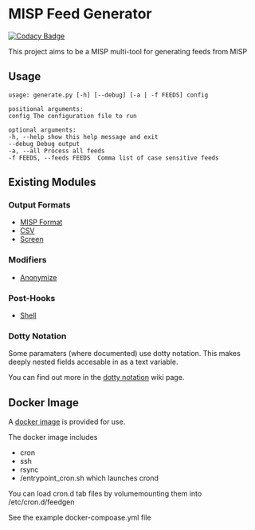 # MISP Feed Generator

[![Codacy Badge](https://api.codacy.com/project/badge/Grade/2cabe5b6408d42d28d150e9da29a1644)](https://app.codacy.com/manual/coolacid/misp_feedgen?utm_source=github.com&utm_medium=referral&utm_content=coolacid/misp_feedgen&utm_campaign=Badge_Grade_Dashboard)

This project aims to be a MISP multi-tool for generating feeds from MISP

## Usage

```  
usage: generate.py [-h] [--debug] [-a | -f FEEDS] config  
  
positional arguments:  
config The configuration file to run  
  
optional arguments:  
-h, --help show this help message and exit  
--debug Debug output  
-a, --all Process all feeds  
-f FEEDS, --feeds FEEDS  Comma list of case sensitive feeds  
```

## Existing Modules

### Output Formats
* [MISP Format](https://github.com/coolacid/misp_feedgen/wiki/%5BFormats%5D-MISP)
* [CSV](https://github.com/coolacid/misp_feedgen/wiki/%5BFormats%5D-CSV)
* [Screen](https://github.com/coolacid/misp_feedgen/wiki/%5BFormats%5D-Screen)

### Modifiers
* [Anonymize](https://github.com/coolacid/misp_feedgen/wiki/%5BModifier%5D-Anonymize)

### Post-Hooks
* [Shell](https://github.com/coolacid/misp_feedgen/wiki/%5BHook%5D-Shell)

### Dotty Notation
Some paramaters (where documented) use dotty notation. This makes deeply nested fields accesable in as a text variable.

You can find out more in the [dotty notation](https://github.com/coolacid/misp_feedgen/wiki/Dotty-Notation) wiki page.

## Docker Image

A [docker image](https://hub.docker.com/r/coolacid/misp_feedgen) is provided for use.

The docker image includes 
* cron
* ssh
* rsync
* /entrypoint_cron.sh which launches crond

You can load cron.d tab files by volumemounting them into /etc/cron.d/feedgen

See the example docker-compoase.yml file
